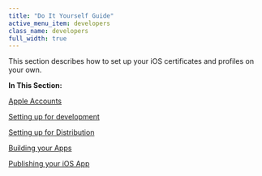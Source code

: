 ```yaml
---
title: "Do It Yourself Guide"
active_menu_item: developers
class_name: developers
full_width: true
---
```



This section describes how to set up your iOS certificates and profiles on your own.

**In This Section:**

[Apple Accounts](do-it-yourself-guide/apple-accounts/)

[Setting up for development](do-it-yourself-guide/setting-up-for-development/)

[Setting up for Distribution](do-it-yourself-guide/setting-up-for-distribution/)

[Building your Apps](do-it-yourself-guide/building-your-apps)

[Publishing your iOS App](do-it-yourself-guide/publishing-your-ios-app/)

